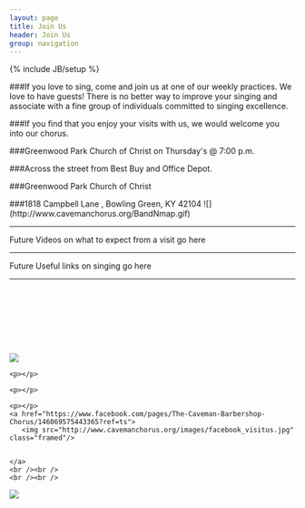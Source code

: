 ```yaml
---
layout: page
title: Join Us 
header: Join Us
group: navigation
---
```

{% include JB/setup %}

###If you love to sing, come and join us at one of our weekly practices.  We love to have guests!  There is no better way to improve your singing and associate with a fine group of individuals committed to singing excellence.
<p></p>
###If you find that you enjoy your visits with us, we would welcome you into our chorus.
<p></p>
###Greenwood Park Church of Christ on Thursday's @ 7:00 p.m. 
<p></p>
###Across the street from Best Buy and Office Depot.
<p></p>
###Greenwood Park Church of Christ
<p></p>
###1818 Campbell Lane , Bowling Green, KY 42104
![](http://www.cavemanchorus.org/BandNmap.gif)

---
Future Videos on what to expect from a visit go here

---

Future Useful links on singing go here

---

<br></br>
<br></br>
<br></br>
<div>
  <div class="span4 footer-left">
    <a href="http://barbershop.org"> 
      <img src="http://www.cavemanchorus.org/BHSlogo.gif" class="framed"/>
    </a>
    <p></p>
    <p></p>
    
    <p></p>
  
    <p></p>
   
  </div>
  <div class="span4 footer-middle">
    
    <p></p>
    <a href="https://www.facebook.com/pages/The-Caveman-Barbershop-Chorus/146069575443365?ref=ts">
       <img src="http://www.cavemanchorus.org/images/facebook_visitus.jpg" class="framed"/>
    
     
    </a>
    <br /><br />
    <br /><br />
    
  </div>
  <div class="span3 footer-right">
    <a href="http://www.cardinaldistrict.org">
      <img src="http://www.cavemanchorus.org/cardinallogo.gif" class="framed"/>
    </a>
    <p></p>
    <p></p>
    <p></p>
    <p></p>
    <p></p>
    <p></p>
    <p></p>
    <p></p>
  </div>
</div>


